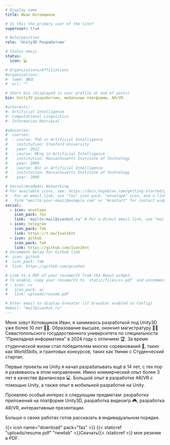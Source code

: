 ```yaml
---
# Display name
title: Иван Котовщиков

# Is this the primary user of the site?
superuser: true

# Role/position
role: 'Unity3D Разработчик'

# Status emoji
status:
  icon: 💻

# Organizations/Affiliations
#organizations:
#- name: 腾讯
#  url: ""

# Short bio (displayed in user profile at end of posts)
bio: Unity3D разработчик, мобильные платформы, AR/VR.

#interests:
#- Artificial Intelligence
#- Computational Linguistics
#- Information Retrieval

#education:
#  courses:
#  - course: PhD in Artificial Intelligence
#    institution: Stanford University
#    year: 2012
#  - course: MEng in Artificial Intelligence
#    institution: Massachusetts Institute of Technology
#    year: 2009
#  - course: BSc in Artificial Intelligence
#    institution: Massachusetts Institute of Technology
#    year: 2008

# Social/Academic Networking
# For available icons, see: https://docs.hugoblox.com/getting-started/page-builder/#icons
#   For an email link, use "fas" icon pack, "envelope" icon, and a link in the
#   form "mailto:your-email@example.com" or "#contact" for contact widget.
social:
  - icon: envelope
    icon_pack: fas
    link: 'mailto:mail@ivankot.ru' # For a direct email link, use "mailto:test@example.org".
  - icon: telegram
    icon_pack: fab
    link: https://t.me/Ivan1Kot
  - icon: github
    icon_pack: fab
    link: https://github.com/Ivan1Kot
# Uncomment below for Github link
#- icon: github
#  icon_pack: fab
#  link: https://github.com/gcushen

# Link to a PDF of your resume/CV from the About widget.
# To enable, copy your resume/CV to `static/files/cv.pdf` and uncomment the lines below.
# - icon: cv
#   icon_pack: ai
#   link: uploads/resume.pdf

# Enter email to display Gravatar (if Gravatar enabled in Config)
#email: "mail@ivankot.ru"
---
```


Меня зовут Котовщиков Иван, я занимаюсь разработкой под Unity3D уже более 10 лет 👨‍🦳. Образование высшее, окончил магистратуру 👨‍🎓 Севастопольского государственного университета по специальности "Прикладная информатика" в 2024 году с отличием 🏆. За время студенческой жизни стал победителем многих соревнований 🥇, таких как WorldSkills, и грантовых конкурсов, таких как Умник с Студенческий стартап. 

Первые проекты на Unity я начал разрабатывать ещё в 14 лет, с тех пор я развиваюсь в этом направлении. Имею коммерческий опыт более 3 лет в качестве фрилансера 💻. Большой опыт в разработке AR/VR с помощью Unity, а также опыт в мобильной разработке на Unity.

Проявляю особый интерес к следующим предметам: разработка приложений на платформе Unity3D, разработка видеоигр 🎮, разработка AR/VR, интерактивные презентации.

Больше о своих работах готов рассказать в индивидуальном порядке.

{{< icon name="download" pack="fas" >}} {{< staticref "uploads/resume.pdf" "newtab" >}}Скачать{{< /staticref >}} мое резюме в PDF.
